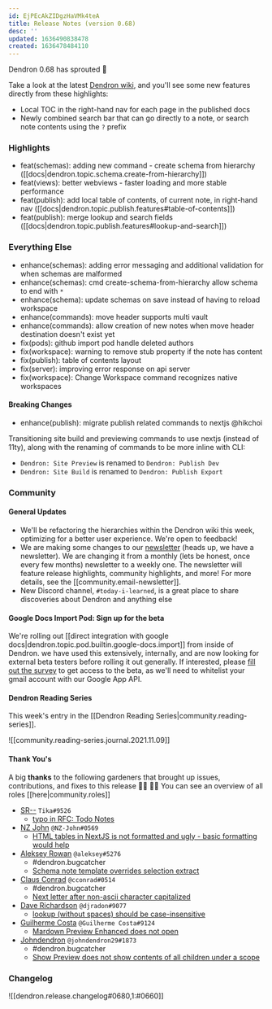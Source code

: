 ```yaml
---
id: EjPEcAkZIDgzHaVMk4teA
title: Release Notes (version 0.68)
desc: ''
updated: 1636490838478
created: 1636478484110
---
```


Dendron 0.68 has sprouted  🌱

Take a look at the latest [Dendron wiki](https://wiki.dendron.so), and you'll see some new features directly from these highlights:

* Local TOC in the right-hand nav for each page in the published docs
* Newly combined search bar that can go directly to a note, or search note contents using the `?` prefix

### Highlights
* feat(schemas): adding new command - create schema from hierarchy ([[docs|dendron.topic.schema.create-from-hierarchy]])
* feat(views): better webviews - faster loading and more stable performance
* feat(publish): add local table of contents, of current note, in right-hand nav ([[docs|dendron.topic.publish.features#table-of-contents]])
* feat(publish): merge lookup and search fields ([[docs|dendron.topic.publish.features#lookup-and-search]])

### Everything Else
* enhance(schemas): adding error messaging and additional validation for when schemas are malformed
* enhance(schemas): cmd create-schema-from-hierarchy allow schema to end with `*`
* enhance(schema): update schemas on save instead of having to reload workspace
* enhance(commands): move header supports multi vault
* enhance(commands): allow creation of new notes when move header destination doesn't exist yet
* fix(pods): github import pod handle deleted authors
* fix(workspace): warning to remove stub property if the note has content
* fix(publish): table of contents layout
* fix(server): improving error response on api server
* fix(workspace): Change Workspace command recognizes native workspaces

#### Breaking Changes
* enhance(publish): migrate publish related commands to nextjs @hikchoi

Transitioning site build and previewing commands to use nextjs (instead of 11ty), along with the renaming of commands to be more inline with CLI:
* `Dendron: Site Preview` is renamed to `Dendron: Publish Dev`
* `Dendron: Site Build` is renamed to `Dendron: Publish Export`

### Community

#### General Updates

- We'll be refactoring the hierarchies within the Dendron wiki this week, optimizing for a better user experience. We're open to feedback!
- We are making some changes to our [newsletter](https://buttondown.email/dendron) (heads up, we have a newsletter). We are changing it from a monthly (lets be honest, once every few months) newsletter to a weekly one. The newsletter will feature release highlights, community highlights, and more! For more details, see the [[community.email-newsletter]].
- New Discord channel, `#today-i-learned`, is a great place to share discoveries about Dendron and anything else

#### Google Docs Import Pod: Sign up for the beta

We're rolling out [[direct integration with google docs|dendron.topic.pod.builtin.google-docs.import]] from inside of Dendron. we have used this extensively, internally, and are now looking for external beta testers before rolling it out generally. If interested, please [fill out the survey](https://airtable.com/shrP1yKjIDPFU4wHN) to get access to the beta, as we'll need to whitelist your gmail account with our Google App API.

#### Dendron Reading Series

This week's entry in the [[Dendron Reading Series|community.reading-series]].

![[community.reading-series.journal.2021.11.09]]

#### Thank You's

A big **thanks** to the following gardeners that brought up issues, contributions, and fixes to this release :man_farmer: :woman_farmer: 
You can see an overview of all roles [[here|community.roles]]

- [SR--](https://github.com/SR--) `Tika#9526`
  - [typo in RFC: Todo Notes](https://github.com/dendronhq/dendron-site/pull/259)
- [NZ John](https://github.com/nz-john) `@NZ-John#0569`
  - [HTML tables in NextJS is not formatted and ugly - basic formatting would help](https://github.com/dendronhq/dendron/issues/1674)
- [Aleksey Rowan](https://github.com/aleksey-rowan) `@aleksey#5276`
  - #dendron.bugcatcher
  - [Schema note template overrides selection extract](https://github.com/dendronhq/dendron/issues/1675)
- [Claus Conrad](https://github.com/cconrad) `@cconrad#0514`
	- #dendron.bugcatcher
	- [Next letter after non-ascii character capitalized](https://github.com/dendronhq/dendron/issues/1668)
- [Dave Richardson](https://github.com/djradon) `@djradon#9077`
	- [lookup (without spaces) should be case-insensitive](https://github.com/dendronhq/dendron/issues/1654)
- [Guilherme Costa](https://github.com/guilhermesfc) `@Guilherme Costa#9124`
	- [Mardown Preview Enhanced does not open](https://github.com/dendronhq/dendron/issues/1657)
- [Johndendron](https://github.com/johndendron) `@johndendron29#1873`
	- #dendron.bugcatcher
	- [Show Preview does not show contents of all children under a scope](https://github.com/dendronhq/dendron/issues/1663)

### Changelog
![[dendron.release.changelog#0680,1:#0660]]
